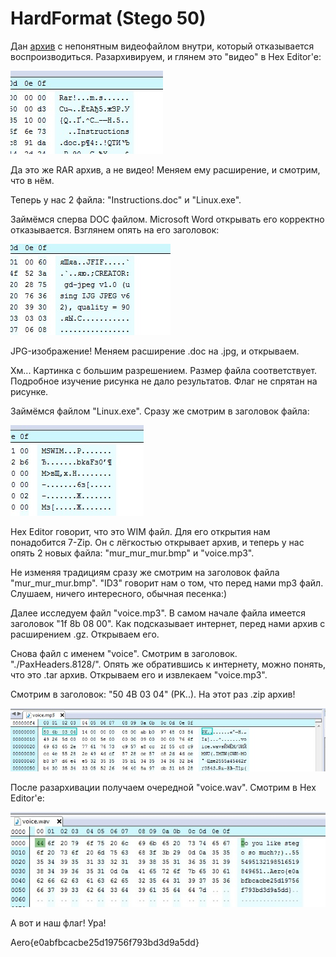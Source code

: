 # HardFormat (Stego 50)

Дан [архив](https://github.com/vnide/AeroSpace-CTF/blob/master/HardFormat/HardFormat.zip) с непонятным видеофайлом внутри, который отказывается воспроизводиться. Разархивируем, и глянем это "видео" в Hex Editor'е:

![](https://github.com/vnide/AeroSpace-CTF/blob/master/HardFormat/files/1.jpg)

Да это же RAR архив, а не видео! Меняем ему расширение, и смотрим, что в нём.

Теперь у нас 2 файла: "Instructions.doc" и "Linux.exe".

Займёмся сперва DOC файлом. Microsoft Word открывать его корректно отказывается. Взглянем опять на его заголовок:

![](https://github.com/vnide/AeroSpace-CTF/blob/master/HardFormat/files/2.jpg)

JPG-изображение! Меняем расширение .doc на .jpg, и открываем.

Хм... Картинка с большим разрешением. Размер файла соответствует. Подробное изучение рисунка не дало результатов. Флаг не спрятан на рисунке.

Займёмся файлом "Linux.exe". Сразу же смотрим в заголовок файла:

![](https://github.com/vnide/AeroSpace-CTF/blob/master/HardFormat/files/3.jpg)

Hex Editor говорит, что это WIM файл. Для его открытия нам понадобится 7-Zip. Он с лёгкостью открывает архив, и теперь у нас опять 2 новых файла: "mur_mur_mur.bmp" и "voice.mp3".

Не изменяя традициям сразу же смотрим на заголовок файла "mur_mur_mur.bmp". "ID3" говорит нам о том, что перед нами mp3 файл. Слушаем, ничего интересного, обычная песенка:)

Далее исследуем файл "voice.mp3". В самом начале файла имеется заголовок "1f 8b 08 00". Как подсказывает интернет, перед нами архив с расширением .gz. Открываем его.

Снова файл с именем "voice". Смотрим в заголовок. "./PaxHeaders.8128/". Опять же обратившись к интернету, можно понять, что это .tar архив. Открываем его и извлекаем "voice.mp3".

Смотрим в заголовок: "50 4B 03 04" (PK..). На этот раз .zip архив!

![](https://github.com/vnide/AeroSpace-CTF/blob/master/HardFormat/files/4.jpg)

После разархивации получаем очередной "voice.wav". Смотрим в Hex Editor'е:

![](https://github.com/vnide/AeroSpace-CTF/blob/master/HardFormat/files/5.jpg)

А вот и наш флаг! Ура!

Aero{e0abfbcacbe25d19756f793bd3d9a5dd}
